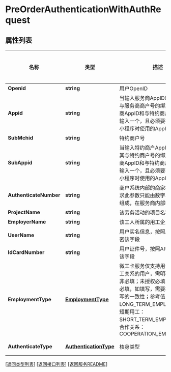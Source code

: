 # PreOrderAuthenticationWithAuthRequest

## 属性列表

名称 | 类型 | 描述 | 补充说明
------------ | ------------- | ------------- | -------------
**Openid** | **string** | 用户OpenID | 
**Appid** | **string** | 当输入服务商AppID时，会校验其与服务商商户号的绑定关系。服务商AppID和与特约商户AppID至少输入一个，且必须要有拉起微工卡小程序时使用的AppID。 | [可选] 
**SubMchid** | **string** | 特约商户号 | 
**SubAppid** | **string** | 当输入特约商户AppID时，会校验其与特约商户号的绑定关系。服务商AppID和与特约商户AppID至少输入一个，且必须要有拉起微工卡小程序时使用的AppID。 | [可选] 
**AuthenticateNumber** | **string** | 商户系统内部的商家核身单号，要求此参数只能由数字、大小写字母组成，在服务商内部唯一 | 
**ProjectName** | **string** | 该劳务活动的项目名称 | 
**EmployerName** | **string** | 该工人所属的用工企业 | 
**UserName** | **string** | 用户实名信息，按照APIV3标准加密该字段 | 
**IdCardNumber** | **string** | 用户证件号，按照APIV3标准加密该字段 | 
**EmploymentType** | [**EmploymentType**](EmploymentType.md) | 微工卡服务仅支持用于与商户有用工关系的用户，需明确用工类型；非必填；未授权必填，授权过，非必填，如填写，需要校验和初次填写的一致性；参考值：长期用工：LONG_TERM_EMPLOYMENT，短期用工：SHORT_TERM_EMPLOYMENT，合作关系：COOPERATION_EMPLOYMENT | 
**AuthenticateType** | [**AuthenticationType**](AuthenticationType.md) | 核身类型 | [可选] 

[\[返回类型列表\]](README.md#类型列表)
[\[返回接口列表\]](README.md#接口列表)
[\[返回服务README\]](README.md)


